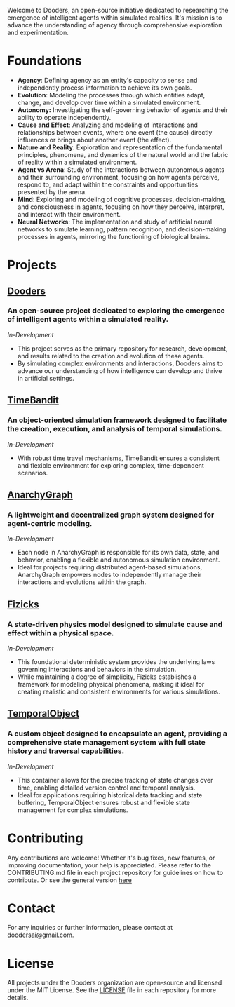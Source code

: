 Welcome to Dooders, an open-source initiative dedicated to researching the emergence of intelligent agents within simulated realities. It's mission is to advance the understanding of agency through comprehensive exploration and experimentation.

# Foundations

- **Agency**: Defining agency as an entity's capacity to sense and independently process information to achieve its own goals.
- **Evolution**: Modeling the processes through which entities adapt, change, and develop over time within a simulated environment.
- **Autonomy:** Investigating the self-governing behavior of agents and their ability to operate independently.
- **Cause and Effect**: Analyzing and modeling of interactions and relationships between events, where one event (the cause) directly influences or brings about another event (the effect).
- **Nature and Reality**: Exploration and representation of the fundamental principles, phenomena, and dynamics of the natural world and the fabric of reality within a simulated environment.
- **Agent vs Arena**: Study of the interactions between autonomous agents and their surrounding environment, focusing on how agents perceive, respond to, and adapt within the constraints and opportunities presented by the arena.
- **Mind**: Exploring and modeling of cognitive processes, decision-making, and consciousness in agents, focusing on how they perceive, interpret, and interact with their environment.
- **Neural Networks**: The implementation and study of artificial neural networks to simulate learning, pattern recognition, and decision-making processes in agents, mirroring the functioning of biological brains.

# Projects

## [Dooders](https://github.com/Dooders/Dooders)
### An open-source project dedicated to exploring the emergence of intelligent agents within a simulated reality. 
*In-Development* 
- This project serves as the primary repository for research, development, and results related to the creation and evolution of these agents. 
- By simulating complex environments and interactions, Dooders aims to advance our understanding of how intelligence can develop and thrive in artificial settings.


## [TimeBandit](https://github.com/Dooders/TimeBandit)
### An object-oriented simulation framework designed to facilitate the creation, execution, and analysis of temporal simulations. 
*In-Development* 
- With robust time travel mechanisms, TimeBandit ensures a consistent and flexible environment for exploring complex, time-dependent scenarios.


## [AnarchyGraph](https://github.com/Dooders/AnarchyGraph)

### A lightweight and decentralized graph system designed for agent-centric modeling. 
*In-Development* 
- Each node in AnarchyGraph is responsible for its own data, state, and behavior, enabling a flexible and autonomous simulation environment. 
- Ideal for projects requiring distributed agent-based simulations, AnarchyGraph empowers nodes to independently manage their interactions and evolutions within the graph.


## [Fizicks](https://github.com/Dooders/Fizicks)
### A state-driven physics model designed to simulate cause and effect within a physical space. 
*In-Development* 
- This foundational deterministic system provides the underlying laws governing interactions and behaviors in the simulation. 
- While maintaining a degree of simplicity, Fizicks establishes a framework for modeling physical phenomena, making it ideal for creating realistic and consistent environments for various simulations.

## [TemporalObject](https://github.com/Dooders/TemporalObject) 
 ### A custom object designed to encapsulate an agent, providing a comprehensive state management system with full state history and traversal capabilities. 
 *In-Development* 
 - This container allows for the precise tracking of state changes over time, enabling detailed version control and temporal analysis. 
 - Ideal for applications requiring historical data tracking and state buffering, TemporalObject ensures robust and flexible state management for complex simulations.

# Contributing
Any contributions are welcome! Whether it's bug fixes, new features, or improving documentation, your help is appreciated. Please refer to the CONTRIBUTING.md file in each project repository for guidelines on how to contribute. Or see the general version [here](https://github.com/Dooders/.github/blob/main/CONTRIBUTING.md)


# Contact
For any inquiries or further information, please contact at doodersai@gmail.com.

# License
All projects under the Dooders organization are open-source and licensed under the MIT License. See the [LICENSE](https://github.com/Dooders/.github/blob/main/LICENSE) file in each repository for more details.
